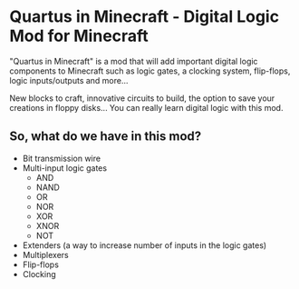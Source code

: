 # Quartus in Minecraft - Digital Logic Mod for Minecraft
"Quartus in Minecraft" is a mod that will add important digital logic components to Minecraft such as logic gates, a clocking system, flip-flops, logic inputs/outputs and more...

New blocks to craft, innovative circuits to build, the option to save your creations in floppy disks... You can really learn digital logic with this mod.

## So, what do we have in this mod?
- Bit transmission wire
- Multi-input logic gates
    - AND
    - NAND
    - OR
    - NOR
    - XOR
    - XNOR
    - NOT
- Extenders (a way to increase number of inputs in the logic gates)
- Multiplexers
- Flip-flops
- Clocking